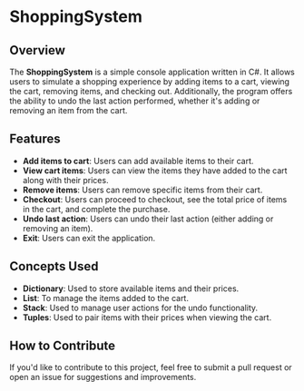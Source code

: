 # ShoppingSystem

## Overview
The **ShoppingSystem** is a simple console application written in C#. It allows users to simulate a shopping experience by adding items to a cart, viewing the cart, removing items, and checking out. Additionally, the program offers the ability to undo the last action performed, whether it's adding or removing an item from the cart.

## Features
- **Add items to cart**: Users can add available items to their cart.
- **View cart items**: Users can view the items they have added to the cart along with their prices.
- **Remove items**: Users can remove specific items from their cart.
- **Checkout**: Users can proceed to checkout, see the total price of items in the cart, and complete the purchase.
- **Undo last action**: Users can undo their last action (either adding or removing an item).
- **Exit**: Users can exit the application.

## Concepts Used
- **Dictionary**: Used to store available items and their prices.
- **List**: To manage the items added to the cart.
- **Stack**: Used to manage user actions for the undo functionality.
- **Tuples**: Used to pair items with their prices when viewing the cart.

## How to Contribute
If you'd like to contribute to this project, feel free to submit a pull request or open an issue for suggestions and improvements.

